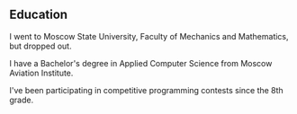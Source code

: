 ## Education

I went to Moscow State University, Faculty of Mechanics and Mathematics, but dropped out.

I have a Bachelor's degree in Applied Computer Science from Moscow Aviation Institute.

I've been participating in competitive programming contests since the 8th grade.
